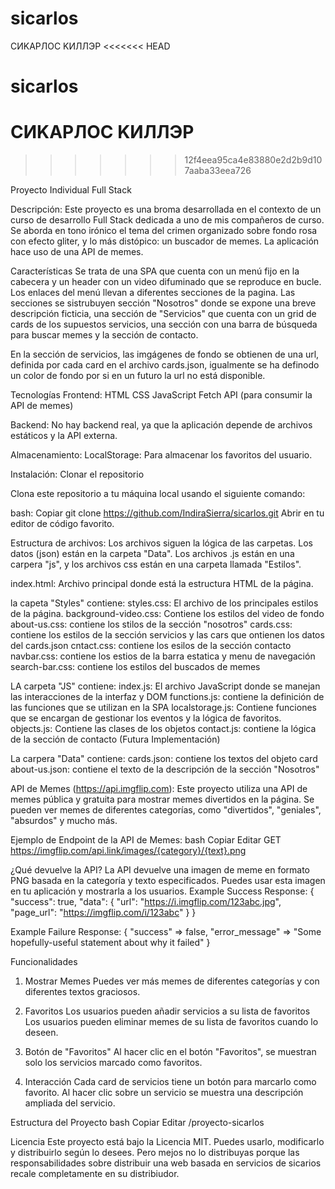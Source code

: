 # sicarlos
CИKAPЛOC KИЛЛЭP
<<<<<<< HEAD
# sicarlos
CИKAPЛOC KИЛЛЭP
=======
>>>>>>> 12f4eea95ca4e83880e2d2b9d107aaba33eea726

Proyecto Individual Full Stack

Descripción: 
Este proyecto es una broma desarrollada en el contexto de un curso de desarrollo Full Stack dedicada a uno de mis compañeros de curso. Se aborda en tono irónico el tema del crimen organizado sobre fondo rosa con efecto gliter, y lo más distópico: un buscador de memes.
La aplicación hace uso de una API de memes.


Características
Se trata de una SPA que cuenta con un menú fijo en la cabecera y un header con un video difuminado que se reproduce en bucle. Los enlaces del menú llevan a diferentes secciones de la pagina.
Las secciones se sistrubuyen sección "Nosotros" donde se expone una breve descripción ficticia, una sección de "Servicios" que cuenta con un grid de cards de los supuestos servicios, una sección con una barra de búsqueda para buscar memes y la sección de contacto.

En la sección de servicios, las imgágenes de fondo se obtienen de una url, definida por cada card en el archivo cards.json, igualmente se ha definodo un color de fondo por si en un futuro la url no está disponible.

Tecnologías
Frontend:
HTML
CSS
JavaScript
Fetch API (para consumir la API de memes)

Backend:
No hay backend real, ya que la aplicación depende de archivos estáticos y la API externa.

Almacenamiento:
LocalStorage: Para almacenar los favoritos del usuario.


Instalación:
Clonar el repositorio

Clona este repositorio a tu máquina local usando el siguiente comando:

bash:
Copiar
git clone https://github.com/IndiraSierra/sicarlos.git
Abrir en tu editor de código favorito.


Estructura de archivos:
Los archivos siguen la lógica de las carpetas. Los datos (json) están en la carpeta "Data". Los archivos .js están en una carpera "js", y los archivos css están en una carpeta llamada "Estilos".

index.html: Archivo principal donde está la estructura HTML de la página.

la capeta "Styles" contiene:
styles.css: El archivo de los principales estilos de la página.
background-video.css: Contiene los estilos del video de fondo
about-us.css: contiene los stilos de la sección "nosotros"
cards.css: contiene los estilos de la sección servicios y las cars que ontienen los datos del cards.json
cntact.css: contiene los esilos de la sección contacto
navbar.css: contiene los estios de la barra estatica y menu de navegación
search-bar.css: contiene los estilos del buscados de memes

LA carpeta "JS" contiene:
index.js: El archivo JavaScript donde se manejan las interacciones de la interfaz y DOM
functions.js: contiene la definición de las funciones que se utilizan en la SPA
localstorage.js: Contiene funciones que se encargan de gestionar los eventos y la lógica de favoritos.
objects.js: Contiene las clases de los objetos
contact.js: contiene la lógica de la sección de contacto (Futura Implementación)

La carpera "Data" contiene:
cards.json: contiene los textos del objeto card
about-us.json: contiene el texto de la descripción de la sección "Nosotros"

API de Memes (https://api.imgflip.com):
Este proyecto utiliza una API de memes pública y gratuita para mostrar memes divertidos en la página. Se pueden ver memes de diferentes categorías, como "divertidos", "geniales", "absurdos" y mucho más.


Ejemplo de Endpoint de la API de Memes:
bash
Copiar
Editar
GET https://imgflip.com/api.link/images/{category}/{text}.png

¿Qué devuelve la API?
La API devuelve una imagen de meme en formato PNG basada en la categoría y texto especificados. Puedes usar esta imagen en tu aplicación y mostrarla a los usuarios.
Example Success Response:
{
   "success": true,
   "data": {
      "url": "https://i.imgflip.com/123abc.jpg",
      "page_url": "https://imgflip.com/i/123abc"
   }
}
		
Example Failure Response:
{
   "success" => false,
   "error_message" => "Some hopefully-useful statement about why it failed"
}


Funcionalidades
1. Mostrar Memes
Puedes ver más memes de diferentes categorías y con diferentes textos graciosos.

2. Favoritos
Los usuarios pueden añadir servicios a su lista de favoritos
Los usuarios pueden eliminar memes de su lista de favoritos cuando lo deseen.


4. Botón de "Favoritos"
Al hacer clic en el botón "Favoritos", se muestran solo los servicios marcado como favoritos.

5. Interacción
Cada card de servicios tiene un botón para marcarlo como favorito.
Al hacer clic sobre un servicio se muestra una descripción ampliada del servicio.

Estructura del Proyecto
bash
Copiar
Editar
/proyecto-sicarlos


Licencia
Este proyecto está bajo la Licencia MIT. Puedes usarlo, modificarlo y distribuirlo según lo desees.
Pero mejos no lo distribuyas porque las responsabilidades sobre distribuir una web basada en servicios de sicarios recale completamente en su distribiudor.


